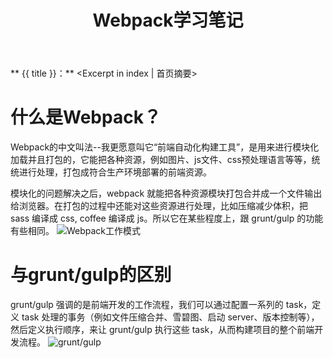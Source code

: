 ﻿---
title: Webpack学习笔记
tags: JavaScript
categories: 学习笔记
---
** {{ title }}：** <Excerpt in index | 首页摘要>

# 什么是Webpack？
Webpack的中文叫法--我更愿意叫它“前端自动化构建工具”，是用来进行模块化加载并且打包的，它能把各种资源，例如图片、js文件、css预处理语言等等，统统进行处理，打包成符合生产环境部署的前端资源。

模块化的问题解决之后，webpack 就能把各种资源模块打包合并成一个文件输出给浏览器。在打包的过程中还能对这些资源进行处理，比如压缩减少体积，把 sass 编译成 css, coffee 编译成 js。所以它在某些程度上，跟 grunt/gulp 的功能有些相同。
![Webpack工作模式](https://outwcl4zh.bkt.clouddn.com/webpack.jpg)
# 与grunt/gulp的区别
grunt/gulp 强调的是前端开发的工作流程，我们可以通过配置一系列的 task，定义 task 处理的事务（例如文件压缩合并、雪碧图、启动 server、版本控制等），然后定义执行顺序，来让 grunt/gulp 执行这些 task，从而构建项目的整个前端开发流程。
![grunt/gulp](https://outwcl4zh.bkt.clouddn.com/gulp+grunt.png)




